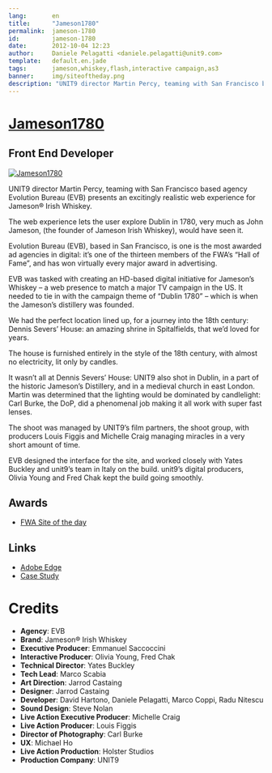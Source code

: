 ```yaml
---
lang:       en
title:      "Jameson1780"
permalink:  jameson-1780
id:         jameson-1780
date:       2012-10-04 12:23
author:     Daniele Pelagatti <daniele.pelagatti@unit9.com>
template:   default.en.jade
tags:       jameson,whiskey,flash,interactive campaign,as3
banner:     img/siteoftheday.png
description: "UNIT9 director Martin Percy, teaming with San Francisco based agency Evolution Bureau (EVB) presents an excitingly realistic web experience for Jameson® Irish Whiskey."
---
```


# [Jameson1780](http://www.unit9.com/project/jameson1780) #
## Front End Developer ##

[ ![](#{base}img/jameson1780.jpg "Jameson1780") ](http://www.unit9.com/project/jameson1780)

UNIT9 director Martin Percy, teaming with San Francisco based agency Evolution Bureau (EVB) presents an excitingly realistic web experience for Jameson® Irish Whiskey.

The web experience lets the user explore Dublin in 1780, very much as John Jameson, (the founder of Jameson Irish Whiskey), would have seen it.

Evolution Bureau (EVB), based in San Francisco, is one is the most awarded ad agencies in digital: it’s one of the thirteen members of the FWA’s “Hall of Fame”, and has won virtually every major award in advertising.

EVB was tasked with creating an HD-based digital initiative for Jameson’s Whiskey – a web presence to match a major TV campaign in the US. It needed to tie in with the campaign theme of “Dublin 1780” – which is when the Jameson’s distillery was founded.

We had the perfect location lined up, for a journey into the 18th century: Dennis Severs’ House: an amazing shrine in Spitalfields, that we’d loved for years.

The house is furnished entirely in the style of the 18th century, with almost no electricity, lit only by candles.

It wasn’t all at Dennis Severs’ House: UNIT9 also shot in Dublin, in a part of the historic Jameson’s Distillery, and in a medieval church in east London. Martin was determined that the lighting would be dominated by candlelight: Carl Burke, the DoP, did a phenomenal job making it all work with super fast lenses.

The shoot was managed by UNIT9’s film partners, the shoot group, with producers Louis Figgis and Michelle Craig managing miracles in a very short amount of time.

EVB designed the interface for the site, and worked closely with Yates Buckley and unit9’s team in Italy on the build. unit9’s digital producers, Olivia Young and Fred Chak kept the build going smoothly.

## Awards ##
 * [FWA Site of the day](http://www.thefwa.com/site/jameson-1780)

## Links ##
 * [Adobe Edge](http://www.adobe.com/inspire/2012/02/edge-of-flash.html)
 * [Case Study](http://www.youtube.com/watch?v=UbpJMWhsmkQ)

# Credits #

 * **Agency**: EVB
 * **Brand**: Jameson® Irish Whiskey
 * **Executive Producer**: Emmanuel Saccoccini
 * **Interactive Producer**: Olivia Young, Fred Chak
 * **Technical Director**: Yates Buckley
 * **Tech Lead**: Marco Scabia
 * **Art Direction**: Jarrod Castaing
 * **Designer**: Jarrod Castaing
 * **Developer**: David Hartono, Daniele Pelagatti, Marco Coppi, Radu Nitescu
 * **Sound Design**: Steve Nolan
 * **Live Action Executive Producer**: Michelle Craig
 * **Live Action Producer**: Louis Figgis
 * **Director of Photography**: Carl Burke
 * **UX**: Michael Ho
 * **Live Action Production**: Holster Studios
 * **Production Company**: UNIT9

